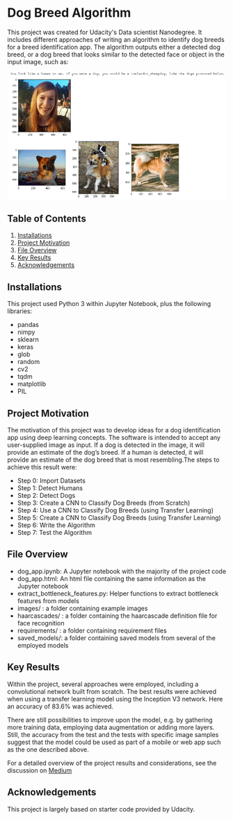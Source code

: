 # Dog Breed Algorithm
This project was created for Udacity's Data scientist Nanodegree. It includes different approaches of writing an algorithm to identify dog breeds for a breed identification app. The algorithm outputs either a detected dog breed, or a dog breed that looks similar to the detected face or object in the input image, such as:

![Image of app output](https://github.com/marenjulia/dog-breed-algorithm/blob/main/images/algorithm_output_example.PNG)

## Table of Contents
1. [Installations](#installations)
2. [Project Motivation](#motivation)
3. [File Overview](#overview)
4. [Key Results](#results)
4. [Acknowledgements](#acknowledgements)

## <a id="installations"/> Installations

This project used Python 3 within Jupyter Notebook, plus the following libraries: 
- pandas
- nimpy
- sklearn
- keras
- glob
- random
- cv2
- tqdm
- matplotlib
- PIL

## <a id="motivation"/> Project Motivation

The motivation of this project was to develop ideas for a dog identification app using deep learning concepts. The software is intended to accept any user-supplied image as input. If a dog is detected in the image, it will provide an estimate of the dog’s breed. If a human is detected, it will provide an estimate of the dog breed that is most resembling.The steps to achieve this result were:
* Step 0: Import Datasets
* Step 1: Detect Humans
* Step 2: Detect Dogs
* Step 3: Create a CNN to Classify Dog Breeds (from Scratch)
* Step 4: Use a CNN to Classify Dog Breeds (using Transfer Learning)
* Step 5: Create a CNN to Classify Dog Breeds (using Transfer Learning)
* Step 6: Write the Algorithm
* Step 7: Test the Algorithm

##  <a id="overview"/> File Overview

* dog_app.ipynb: A Jupyter notebook with the majority of the project code
* dog_app.html: An html file containing the same information as the Jupyter notebook
* extract_bottleneck_features.py: Helper functions to extract bottleneck features from models
* images/ : a folder containing example images
* haarcascades/ : a folder containing the haarcascade definition file for face recognition
* requirements/ : a folder containing requirement files
* saved_models/: a folder containing saved models from several of the employed models

## <a id="results"/> Key Results 

Within the project, several approaches were employed, including a convolutional network built from scratch. The best results were achieved when using a transfer learning model using the Inception V3 network. Here an accuracy of 83.6% was achieved.

There are still possibilities to improve upon the model, e.g. by gathering more training data, employing data augmentation or adding more layers. Still, the accuracy from the test and the tests with specific image samples suggest that the model could be used as part of a mobile or web app such as the one described above.

For a detailed overview of the project results and considerations, see the discussion on [Medium](https://maren-zoller.medium.com/which-dog-breed-are-you-developing-ideas-for-a-dog-breed-detection-app-e0d4b43dde3)

## <a id="acknowledgements"/> Acknowledgements 

This project is largely based on starter code provided by Udacity. 
